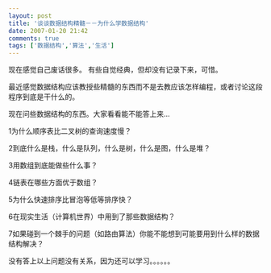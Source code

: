 ```yaml
---
layout: post
title: '谈谈数据结构精髓－－为什么学数据结构'
date: 2007-01-20 21:42
comments: true
tags: ['数据结构','算法','生活']
---
```


现在感觉自己废话很多。 有些自觉经典，但却没有记录下来，可惜。

最近感觉数据结构应该教授些精髓的东西而不是去教应该怎样编程，或者讨论这段程序到底是干什么的。

现在问些数据结构的东西。大家看看能不能答上来...

1为什么顺序表比二叉树的查询速度慢？

2到底什么是栈，什么是队列，什么是树，什么是图，什么是堆？

3用数组到底能做些什么事？

4链表在哪些方面优于数组？

5为什么快速排序比冒泡等低等排序快？

6在现实生活（计算机世界）中用到了那些数据结构？

7如果碰到一个棘手的问题（如路由算法）你能不能想到可能要用到什么样的数据结构解决？

没有答上以上问题没有关系，因为还可以学习。。。。。。


